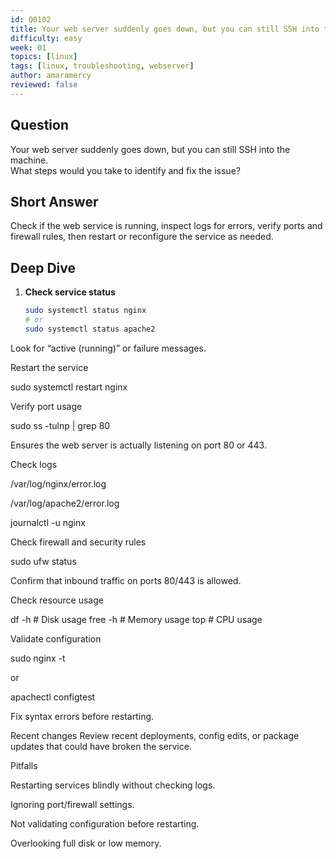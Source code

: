 ```yaml
---
id: Q0102
title: Your web server suddenly goes down, but you can still SSH into the machine. What steps would you take to identify and fix the issue?
difficulty: easy
week: 01
topics: [linux]
tags: [linux, troubleshooting, webserver]
author: amaramercy
reviewed: false
---
```


## Question
Your web server suddenly goes down, but you can still SSH into the machine.  
What steps would you take to identify and fix the issue?

## Short Answer
Check if the web service is running, inspect logs for errors, verify ports and firewall rules, then restart or reconfigure the service as needed.

## Deep Dive
1. **Check service status**
   ```bash
   sudo systemctl status nginx
   # or
   sudo systemctl status apache2

Look for “active (running)” or failure messages.

Restart the service

sudo systemctl restart nginx


Verify port usage

sudo ss -tulnp | grep 80


Ensures the web server is actually listening on port 80 or 443.

Check logs

/var/log/nginx/error.log

/var/log/apache2/error.log

journalctl -u nginx

Check firewall and security rules

sudo ufw status


Confirm that inbound traffic on ports 80/443 is allowed.

Check resource usage

df -h   # Disk usage
free -h # Memory usage
top     # CPU usage


Validate configuration

sudo nginx -t


or

apachectl configtest


Fix syntax errors before restarting.

Recent changes
Review recent deployments, config edits, or package updates that could have broken the service.

Pitfalls

Restarting services blindly without checking logs.

Ignoring port/firewall settings.

Not validating configuration before restarting.

Overlooking full disk or low memory.
